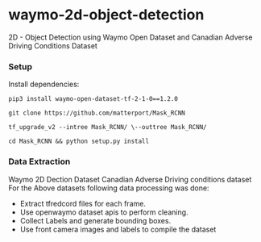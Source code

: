 # waymo-2d-object-detection
2D - Object Detection using Waymo Open Dataset and Canadian Adverse Driving Conditions Dataset

### Setup

Install dependencies:

`pip3 install waymo-open-dataset-tf-2-1-0==1.2.0`

`git clone https://github.com/matterport/Mask_RCNN`

`tf_upgrade_v2 --intree Mask_RCNN/ \--outtree Mask_RCNN/`

`cd Mask_RCNN && python setup.py install`

### Data Extraction
Waymo 2D Dection Dataset
Canadian Adverse Driving conditions dataset
For the Above datasets following data processing was done:
  - Extract tfredcord files for each frame.
  - Use openwaymo dataset apis to perform cleaning.
  - Collect Labels and generate bounding boxes.
  - Use front camera images and labels to compile the dataset
